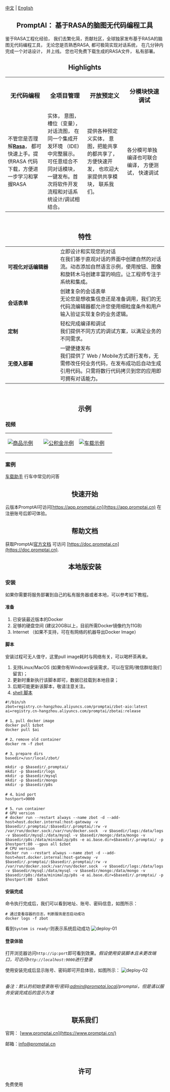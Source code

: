[中文](README.md) | [English](README_en.md)

<h2 align="center">PromptAI： 基于RASA的脑图无代码编程工具</h2>

鉴于RASA工程化经验， 我们去繁化简，贡献社区，全球独家发布基于RASA的脑图无代码编程工具， 无论您是否熟悉RASA, 都可极简实现对话系统， 在几分钟内完成一个对话设计， 并上线。 您也可免费下载生成的RASA文件， 私有部署。
<br/>
<h2 name="highlights" align="center">Highlights</h2>

<center>
<table>
  <tr>
    <th><h3>无代码编程</h3></th>
    <th><h3>全项目管理</h3></th>
    <th><h3>开放预定义</h3></th>
    <th><h3>分模块快速调试</h3></th>
  </tr>
    <tr>
    <td width="25%">不管您是否理解<strong><a href="https://github.com/rasaHQ/rasa" target="_blank">Rasa</a></strong>， 都可快速上手。提供RASA 代码下载，方便进一步学习和掌握RASA</td>
    <td width="25%">实体， 意图， 槽位（变量），对话流图， 在同一个集成开发环境 （IDE) 中完整展示。可任意组合不同对话模块， 一键发布。首次将软件开发流程和对话系统设计/调试相结合。</td>
    <td width="25%">提供各种预定义实体， 意图，把能共享的都共享了，方便快速开发， 也欢迎大家提供共享模块， 联系我们。</td>
    <td width="25%">各分模可单独编译也可联合编译， 方便测试， 快速调试</td>
  </tr>

</table>
</center>

<br/>
<h2 name="features" align="center">特性</h2>
<table>

<tr>
    <td width="33%"><h4>可视化对话编辑器</h4></td>
    <td width="67%">立即设计和实现您的对话</Br>在我们基于直观对话的界面中创建自然的对话流。动态添加自然语言示例，使用按钮、图像和旋转木马创建丰富的响应。让工程师专注于系统和集成。</td>
</tr>
<tr>
    <td width="33%"><h4>会话表单</h4></td>
    <td width="67%">创建复杂的会话表单</Br>
无论您是想收集信息还是准备调用，我们的无代码流编辑器都允许您使用细粒度条件和用户输入验证实现复杂的业务逻辑。</td>
<tr>
    <td width="33%"><h4>定制</h4></td>
    <td width="67%">轻松完成编译和调试 </Br>我们提供不同方式的调试方案，以满足业务的不同需求。</td>
</tr>
<tr>
    <td width="33%"><h4>无侵入部署</h4></td>
    <td width="67%">一键便捷发布 </Br> 我们提供了 Web / Mobile方式进行发布，无需修改任何业务代码，在发布成功后自动生成引用代码。只需将数行代码拷贝到您的应用即可拥有对话能力。
</tr>
</table>
<br/>

<h2 name="quick-start" align="center">示例</h2>

### 视频
<table border="0">
<tr>
 <td width="33%">

[![商品示例](images/example-product.png)](https://www.promptai.cn/zh/#examples)
 </td>
<td width="33%">

[![公积金示例](images/example-service.png)](https://www.promptai.cn/zh/#examples)
 </td>
<td width="33%">

[![车载示例](images/example-car.png)](https://www.promptai.cn/zh/#examples)
 </td>
</tr>
</table>

### 案例

[车载助手](/examples/car/car.md) 行车中常见的问答

<h2 name="quick-start" align="center">快速开始</h2>

云版本PromptAI可访问[https://app.promptai.cn](https://app.promptai.cn) 在注册账号后即可体验。


<h2 name="documentation" align="center">帮助文档</h2>

获取PromptAI[官方文档](https://doc.promptai.cn/) 可访问  [https://doc.promptai.cn](https://doc.promptai.cn). 

<h2 name="development" align="center">本地版安装</h2>

### 安装
如果你需要将服务部署到自己的私有服务器或者本地，可以参考如下教程。



#### 准备

1. 已安装最近版本的Docker
2. 足够的硬盘空间 (建议20GB以上，目前所需Docker镜像约为11GB)
3. Internet （如果不支持，可在有网络的机器导出Docker Image）

#### 脚本

安装过程可无人值守，这里pull image耗时与网络有关，可以喝杯茶再来。

1. 支持Linux/MacOS (如果你有Windows安装需求，可以在官网/微信群给我们留言)； 
2. 更新时重新执行该脚本即可，数据已挂载到本地目录；
3. 后期可能更新该脚本，敬请注意关注。
4. [shell 脚本](/scripts/install_zh.sh)

```shell
#!/bin/sh
zbot=registry.cn-hangzhou.aliyuncs.com/promptai/zbot-aio:latest
ai=registry.cn-hangzhou.aliyuncs.com/promptai/zbotai:release

# 1、pull docker image
docker pull $zbot
docker pull $ai

# 2、remove old container
docker rm -f zbot

# 3、prepare dirs
basedir=/usr/local/zbot/

mkdir -p $basedir/.promptai/
mkdir -p $basedir/logs
mkdir -p $basedir/mysql
mkdir -p $basedir/mongo
mkdir -p $basedir/p8s

# 4、bind port
hostport=9000

# 5、run container
# GPU version
# docker run --restart always --name zbot -d --add-host=host.docker.internal:host-gateway -v $basedir/.promptai/:$basedir/.promptai/:rw -v /var/run/docker.sock:/var/run/docker.sock  -v $basedir/logs:/data/logs -v $basedir/mysql:/data/mysql -v $basedir/mongo:/data/mongo -v $basedir/p8s:/data/minimalzp/p8s -e ai.base.dir=$basedir/.promptai/ -p $hostport:80 --gpus all $zbot
# CPU version
docker run --restart always --name zbot -d --add-host=host.docker.internal:host-gateway -v $basedir/.promptai/:$basedir/.promptai/:rw -v /var/run/docker.sock:/var/run/docker.sock  -v $basedir/logs:/data/logs -v $basedir/mysql:/data/mysql -v $basedir/mongo:/data/mongo -v $basedir/p8s:/data/minimalzp/p8s -e ai.base.dir=$basedir/.promptai/ -p $hostport:80  $zbot
```

#### 安装完成
命令执行完成后，我们可以看到地址、账号、密码信息，如图所示：

```shell
# 通过查看容器的日志，判断服务是否启动成功
docker logs -f zbot
```
看到`System is ready!`则表示系统启动成功
![deploy-01](images/deploy-01.png)

#### 登录体验
打开浏览器访问`http://ip:port`即可看到效果。*假设使用安装脚本且未更改端口，可访问`http://localhost:9000`进行登录*

使用安装完成后显示账号、密码即可开启体验，如图所示：
![deploy-02](images/deploy-02.png)

<br/>*备注：默认的初始登录账号/密码:admin@promptai.local/promptai，但是请以服务安装完成后的显示为准*

<br/>
<h2 align="center">联系我们</h2>

官网：
[www.promptai.cn](https://www.promptai.cn/)

邮箱：info@promptai.cn

<br/>
<h2 align="center">许可</h2>

免费使用
